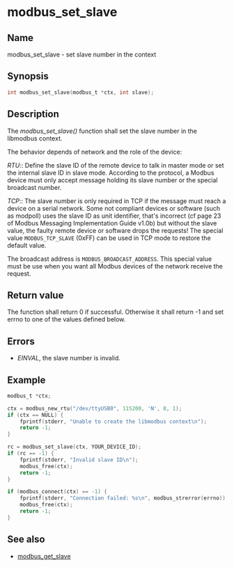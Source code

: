 # modbus_set_slave

## Name

modbus_set_slave - set slave number in the context

## Synopsis

```c
int modbus_set_slave(modbus_t *ctx, int slave);
```

## Description

The *modbus_set_slave()* function shall set the slave number in the libmodbus
context.

The behavior depends of network and the role of the device:

*RTU*::
Define the slave ID of the remote device to talk in master mode or set the
internal slave ID in slave mode. According to the protocol, a Modbus device must
only accept message holding its slave number or the special broadcast number.

*TCP*::
The slave number is only required in TCP if the message must reach a device on a
serial network. Some not compliant devices or software (such as modpoll) uses
the slave ID as unit identifier, that's incorrect (cf page 23 of Modbus
Messaging Implementation Guide v1.0b) but without the slave value, the faulty
remote device or software drops the requests! The special value
`MODBUS_TCP_SLAVE` (0xFF) can be used in TCP mode to restore the default value.

The broadcast address is `MODBUS_BROADCAST_ADDRESS`. This special value must be
use when you want all Modbus devices of the network receive the request.

## Return value

The function shall return 0 if successful. Otherwise it shall return -1 and set
errno to one of the values defined below.

## Errors

- *EINVAL*, the slave number is invalid.

## Example

```c
modbus_t *ctx;

ctx = modbus_new_rtu("/dev/ttyUSB0", 115200, 'N', 8, 1);
if (ctx == NULL) {
    fprintf(stderr, "Unable to create the libmodbus context\n");
    return -1;
}

rc = modbus_set_slave(ctx, YOUR_DEVICE_ID);
if (rc == -1) {
    fprintf(stderr, "Invalid slave ID\n");
    modbus_free(ctx);
    return -1;
}

if (modbus_connect(ctx) == -1) {
    fprintf(stderr, "Connection failed: %s\n", modbus_strerror(errno));
    modbus_free(ctx);
    return -1;
}
```

## See also

- [modbus_get_slave](modbus_get_slave.md)
